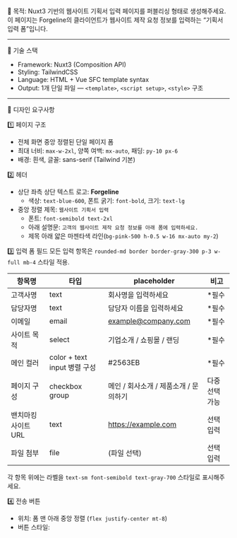 🎯 목적:
Nuxt3 기반의 웹사이트 기획서 입력 페이지를 퍼블리싱 형태로 생성해주세요.
이 페이지는 Forgeline의 클라이언트가 웹사이트 제작 요청 정보를 입력하는 “기획서 입력 폼”입니다.

---

🧱 기술 스택

- Framework: Nuxt3 (Composition API)
- Styling: TailwindCSS
- Language: HTML + Vue SFC template syntax
- Output: 1개 단일 파일 — `<template>`, `<script setup>`, `<style>` 구조

---

🎨 디자인 요구사항

1️⃣ 페이지 구조

- 전체 화면 중앙 정렬된 단일 페이지 폼
- 최대 너비: `max-w-2xl`, 양쪽 여백: `mx-auto`, 패딩: `py-10 px-6`
- 배경: 흰색, 글꼴: sans-serif (Tailwind 기본)

2️⃣ 헤더

- 상단 좌측 상단 텍스트 로고: **Forgeline**
  - 색상: `text-blue-600`, 폰트 굵기: `font-bold`, 크기: `text-lg`
- 중앙 정렬 제목: `웹사이트 기획서 입력`
  - 폰트: `font-semibold text-2xl`
  - 아래 설명문: `고객의 웹사이트 제작 요청 정보를 아래 폼에 입력하세요.`
  - 제목 아래 얇은 마젠타색 라인(`bg-pink-500 h-0.5 w-16 mx-auto my-2`)

3️⃣ 입력 폼 필드
모든 입력 항목은 `rounded-md border border-gray-300 p-3 w-full mb-4` 스타일 적용.

| 항목명              | 타입                         | placeholder                           | 비고          |
| ------------------- | ---------------------------- | ------------------------------------- | ------------- |
| 고객사명            | text                         | 회사명을 입력하세요                   | \*필수        |
| 담당자명            | text                         | 담당자 이름을 입력하세요              | \*필수        |
| 이메일              | email                        | example@company.com                   | \*필수        |
| 사이트 목적         | select                       | 기업소개 / 쇼핑몰 / 랜딩              | \*필수        |
| 메인 컬러           | color + text input 병렬 구성 | #2563EB                               | \*필수        |
| 페이지 구성         | checkbox group               | 메인 / 회사소개 / 제품소개 / 문의하기 | 다중선택 가능 |
| 밴치마킹 사이트 URL | text                         | https://example.com                   | 선택 입력     |
| 파일 첨부           | file                         | (파일 선택)                           | 선택 입력     |

각 항목 위에는 라벨을 `text-sm font-semibold text-gray-700` 스타일로 표시해주세요.

4️⃣ 전송 버튼

- 위치: 폼 맨 아래 중앙 정렬 (`flex justify-center mt-8`)
- 버튼 스타일:
